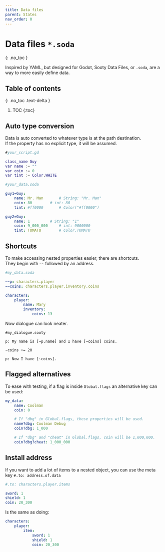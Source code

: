 ```yaml
---
title: Data files
parent: States
nav_order: 0
---
```


# Data files `*.soda`
{: .no_toc }

Inspired by YAML, but designed for Godot, Sooty Data Files, or `.soda`, are a way to more easily define data.

## Table of contents
{: .no_toc .text-delta }

1. TOC
{:toc}

## Auto type conversion
Data is auto converted to whatever type is at the path destination.  
If the property has no explicit type, it will be assumed.

```gd
#your_script.gd

class_name Guy
var name := ""
var coin := 0
var tint := Color.WHITE
```

```yaml
#your_data.soda

guy1=Guy:
	name: Mr. Man		# String: "Mr. Man"
	coin: 80		# int: 80
	tint: #ff0000		# Color("#ff0000")

guy2=Guy:
	name: 1			# String: "1"
	coin: 9_000_000  	# int: 9000000
	tint: TOMATO		# Color.TOMATO
```

## Shortcuts
To make accessing nested properties easier, there are shortcuts.  
They begin with `~~` followed by an address.

```yaml
#my_data.soda

~~p: characters.player
~~coins: characters.player.inventory.coins

characters:
	player:
		name: Mary
		inventory:
			coins: 13
```
Now dialogue can look neater.
```
#my_dialogue.sooty

p: My name is [~p.name] and I have [~coins] coins.

~coins += 20

p: Now I have [~coins].
```

## Flagged alternatives
To ease with testing, if a flag is inside `Global.flags` an alternative key can be used:
```yaml
my_data:
	name: Coolman
	coin: 0

	# If "dbg" in Global.flags, these properties will be used.
	name?dbg: Coolman Debug
	coin?dbg: 1_000

	# If "dbg" and "cheat" in Global.flags, coin will be 1,000,000.
	coin?dbg?cheat: 1_000_000
```

## Install address
If you want to add a lot of items to a nested object, you can use the meta key `#.to: address.of.data`

```yaml
#.to: characters.player.items

sword: 1
shield: 1
coin: 20_300
```
Is the same as doing:
```yaml
characters:
	player:
		item:
			sword: 1
			shield: 1
			coin: 20_300
```
